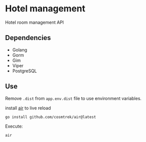 # Hotel management

Hotel room management API

## Dependencies
- Golang
- Gorm
- Gim
- Viper
- PostgreSQL

## Use
Remove ```.dist``` from ```app.env.dist``` file to use environment variables.

install [air](https://github.com/cosmtrek/air) to live reload
```
go install github.com/cosmtrek/air@latest
```

Execute:
```
air
```